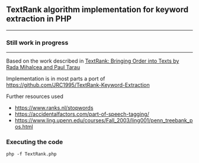 ## TextRank algorithm implementation for keyword extraction in PHP

---

### Still work in progress

---

Based on the work described in [TextRank: Bringing Order into Texts by Rada Mihalcea and Paul Tarau](https://web.eecs.umich.edu/~mihalcea/papers/mihalcea.emnlp04.pdf)

Implementation is in most parts a port of https://github.com/JRC1995/TextRank-Keyword-Extraction

Further resources used

- https://www.ranks.nl/stopwords
- https://accidentalfactors.com/part-of-speech-tagging/
- https://www.ling.upenn.edu/courses/Fall_2003/ling001/penn_treebank_pos.html

### Executing the code

```shell
php -f TextRank.php
```

